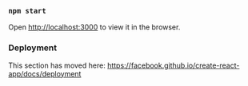 ### `npm start`
Open [http://localhost:3000](http://localhost:3000) to view it in the browser.

### Deployment
This section has moved here: https://facebook.github.io/create-react-app/docs/deployment
